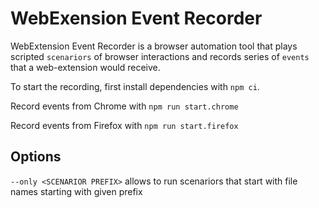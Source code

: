 # WebExension Event Recorder

WebExtension Event Recorder is a browser automation tool that plays scripted `scenariors` of browser interactions and records series of `events` that a web-extension would receive.

To start the recording, first install dependencies with `npm ci`.

Record events from Chrome with `npm run start.chrome`

Record events from Firefox with `npm run start.firefox`

## Options

`--only <SCENARIOR PREFIX>` allows to run scenariors that start with file names starting with given prefix
